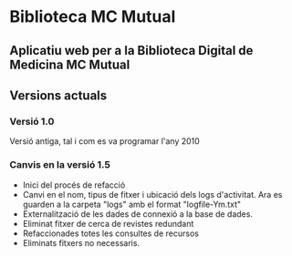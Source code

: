 # Biblioteca MC Mutual
Aplicatiu web per a la Biblioteca Digital de Medicina MC Mutual
---

## Versions actuals
### Versió 1.0
Versió antiga, tal i com es va programar l'any 2010

### Canvis en la versió 1.5
- Inici del procés de refacció
- Canvi en el nom, tipus de fitxer i ubicació dels logs d'activitat. Ara es guarden a la carpeta "logs" amb el format "logfile-Ym.txt"
- Externalització de les dades de connexió a la base de dades.
- Eliminat fitxer de cerca de revistes redundant
- Refaccionades totes les consultes de recursos
- Eliminats fitxers no necessaris.

